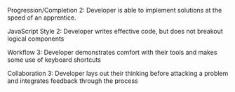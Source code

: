Progression/Completion
2: Developer is able to implement solutions at the speed of an apprentice.

JavaScript Style
2: Developer writes effective code, but does not breakout logical components

Workflow
3: Developer demonstrates comfort with their tools and makes some use of keyboard shortcuts

Collaboration
3: Developer lays out their thinking before attacking a problem and integrates feedback through the process
